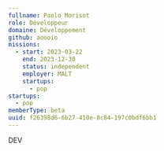 ```yaml
---
fullname: Paolo Morisot
role: Développeur
domaine: Développement
github: aoooio
missions:
  - start: 2023-03-22
    end: 2023-12-30
    status: independent
    employer: MALT
    startups:
      - pop
startups:
  - pop
memberType: beta
uuid: f26398d6-6b27-410e-8c84-197c0bdf6bb1
---
```

DEV